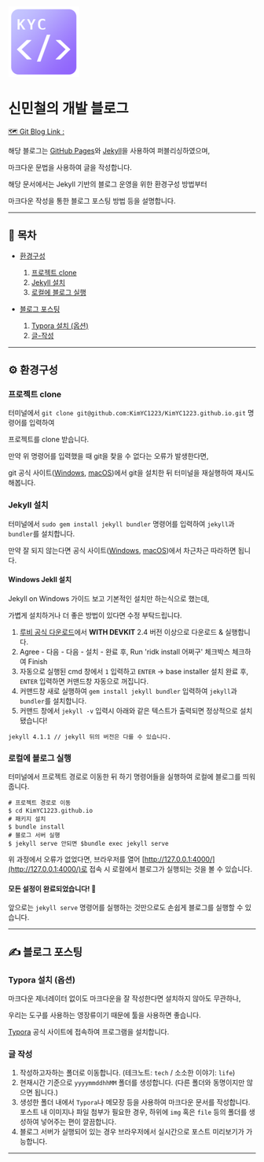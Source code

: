 ![Logo](https://github.com/KimYC1223/KimYC1223.github.io/blob/master/meta/android-icon-144x144.png?raw=true)

# 신민철의 개발 블로그

[🗺 Git Blog Link : ]()

해당 블로그는 [GitHub Pages](https://pages.github.com/)와 [Jekyll](https://jekyllrb.com/)을 사용하여 퍼블리싱하였으며, 

마크다운 문법을 사용하여 글을 작성합니다.

해당 문서에서는 Jekyll 기반의 블로그 운영을 위한 환경구성 방법부터

마크다운 작성을 통한 블로그 포스팅 방법 등을 설명합니다.

----

## 📖 목차

- [환경구성](#️-환경구성)
  1. [프로젝트 clone](#프로젝트-clone)
  2. [Jekyll 설치](#jekyll-설치)
  3. [로컬에 블로그 실행](#로컬에-블로그-실행)

- [블로그 포스팅](#️-블로그-포스팅)
  1. [Typora 설치 (옵션)](#typora-설치-옵션)
  2. [글-작성](#글-작성)
  
----
  
## ⚙️ 환경구성

### 프로젝트 clone

터미널에서 `git clone git@github.com:KimYC1223/KimYC1223.github.io.git` 명령어를 입력하여

프로젝트를 clone 받습니다.

만약 위 명령어를 입력했을 때 git을 찾을 수 없다는 오류가 발생한다면,

git 공식 사이트([Windows](https://git-scm.com/download/win), [macOS](https://git-scm.com/download/mac))에서 git을 설치한 뒤 터미널을 재실행하여 재시도해봅니다.

### Jekyll 설치

터미널에서 `sudo gem install jekyll bundler` 명령어를 입력하여 `jekyll`과 `bundler`를 설치합니다.

만약 잘 되지 않는다면 공식 사이트([Windows](https://jekyllrb.com/docs/installation/windows/), [macOS](https://jekyllrb.com/docs/installation/macos/))에서 차근차근 따라하면 됩니다.

#### Windows Jekll 설치 

Jekyll on Windows 가이드 보고 기본적인 설치만 하는식으로 했는데,

가볍게 설치하거나 더 좋은 방법이 있다면 수정 부탁드립니다.

1. [루비 공식 다운로드](https://rubyinstaller.org/downloads/)에서 **WITH DEVKIT** 2.4 버전 이상으로 다운로드 & 실행합니다.
2. Agree - 다음 - 다음 - 설치 - 완료 후, Run 'ridk install 어쩌구' 체크박스 체크하여 Finish
3. 자동으로 실행된 cmd 창에서 `1` 입력하고 `ENTER` → base installer 설치 완료 후, `ENTER` 입력하면 커맨드창 자동으로 꺼집니다.
4. 커맨드창 새로 실행하여 `gem install jekyll bundler` 입력하여 `jekyll`과 `bundler`를 설치합니다.
5. 커맨드 창에서 `jekyll -v` 입력시 아래와 같은 텍스트가 출력되면 정상적으로 설치 됐습니다!

```shell
jekyll 4.1.1 // jekyll 뒤의 버전은 다를 수 있습니다.
```

### 로컬에 블로그 실행

터미널에서 프로젝트 경로로 이동한 뒤 하기 명령어들을 실행하여 로컬에 블로그를 띄워줍니다.

```shell
# 프로젝트 경로로 이동
$ cd KimYC1223.github.io
# 패키지 설치
$ bundle install
# 블로그 서버 실행
$ jekyll serve 안되면 $bundle exec jekyll serve
```

위 과정에서 오류가 없었다면, 브라우저를 열어 [http://127.0.0.1:4000/](http://127.0.0.1:4000/)로 접속 시 로컬에서 블로그가 실행되는 것을 볼 수 있습니다.

#### 모든 설정이 완료되었습니다! 🎉

앞으로는 `jekyll serve` 명령어를 실행하는 것만으로도 손쉽게 블로그를 실행할 수 있습니다.

----

## ✍️ 블로그 포스팅

### Typora 설치 (옵션)

마크다운 제너레이터 없이도 마크다운을 잘 작성한다면 설치하지 않아도 무관하나,

우리는 도구를 사용하는 영장류이기 때문에 툴을 사용하면 좋습니다.

[Typora](https://typora.io/) 공식 사이트에 접속하여 프로그램을 설치합니다.

### 글 작성

1. 작성하고자하는 폴더로 이동합니다. (테크노트: `tech` / 소소한 이야기: `life`)
2. 현재시간 기준으로 `yyyymmddhhMM` 폴더를 생성합니다. (다른 폴더와 동명이지만 않으면 됩니다.)
3. 생성한 폴더 내에서 `Typora`나 메모장 등을 사용하여 마크다운 문서를 작성합니다. 포스트 내 이미지나 파일 첨부가 필요한 경우, 하위에 `img` 혹은 `file` 등의 폴더를 생성하여 넣어주는 편이 깔끔합니다.
4. 블로그 서버가 실행되어 있는 경우 브라우저에서 실시간으로 포스트 미리보기가 가능합니다.

---- 

